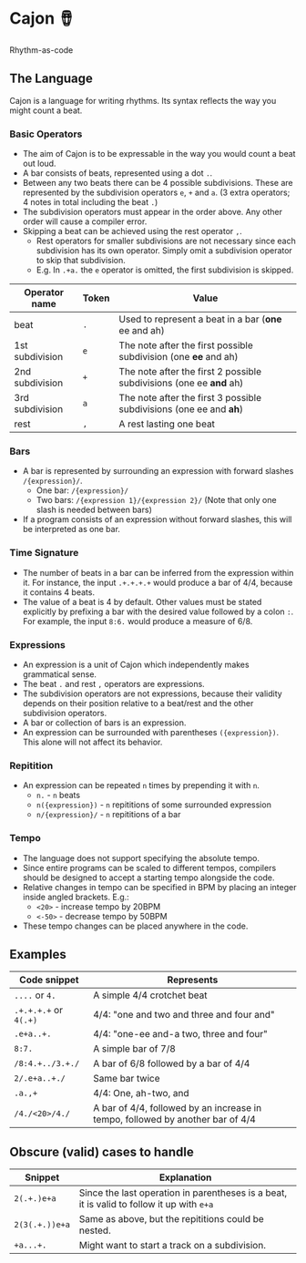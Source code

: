 # Cajon 🪘

Rhythm-as-code

## The Language

Cajon is a language for writing rhythms. Its syntax reflects the way you might count a beat.

### Basic Operators

* The aim of Cajon is to be expressable in the way you would count a beat out loud.
* A bar consists of beats, represented using a dot `.`.
* Between any two beats there can be 4 possible subdivisions. These are represented by the subdivision operators `e`, `+` and `a`. (3 extra operators; 4 notes in total including the beat `.`)
* The subdivision operators must appear in the order above. Any other order will cause a compiler error.
* Skipping a beat can be achieved using the rest operator `,`.
    - Rest operators for smaller subdivisions are not necessary since each subdivision has its own operator. Simply omit a subdivision operator to skip that subdivision.
    - E.g. In `.+a.` the `e` operator is omitted, the first subdivision is skipped.

| Operator name   | Token | Value                                                                |
|-----------------|-------|----------------------------------------------------------------------|
| beat            | `.`   | Used to represent a beat in a bar (**one** ee and ah)                |
| 1st subdivision | `e`   | The note after the first possible subdivision (one **ee** and ah)    |
| 2nd subdivision | `+`   | The note after the first 2 possible subdivisions (one ee **and** ah) |
| 3rd subdivision | `a`   | The note after the first 3 possible subdivisions (one ee and **ah**) |
| rest            | `,`   | A rest lasting one beat                                              |

### Bars

* A bar is represented by surrounding an expression with forward slashes `/{expression}/`.
    - One bar: `/{expression}/`
    - Two bars: `/{expression 1}/{expression 2}/` (Note that only one slash is needed between bars)
* If a program consists of an expression without forward slashes, this will be interpreted as one bar.

### Time Signature

* The number of beats in a bar can be inferred from the expression within it. For instance, the input `.+.+.+.+` would produce a bar of 4/4, because it contains 4 beats.
* The value of a beat is 4 by default. Other values must be stated explicitly by prefixing a bar with the desired value followed by a colon `:`. For example, the input `8:6.` would produce a measure of 6/8.

### Expressions

* An expression is a unit of Cajon which independently makes grammatical sense.
* The beat `.` and rest `,` operators are expressions.
* The subdivision operators are not expressions, because their validity depends on their position relative to a beat/rest and the other subdivision operators.
* A bar or collection of bars is an expression.
* An expression can be surrounded with parentheses `({expression})`. This alone will not affect its behavior.

### Repitition

* An expression can be repeated `n` times by prepending it with `n`.
  - `n.` - `n` beats
  - `n({expression})` - `n` repititions of some surrounded expression
  - `n/{expression}/` - `n` repititions of a bar

### Tempo

* The language does not support specifying the absolute tempo.
* Since entire programs can be scaled to different tempos, compilers should be designed to accept a starting tempo alongside the code.
* Relative changes in tempo can be specified in BPM by placing an integer inside angled brackets. E.g.:
    - `<20>` - increase tempo by 20BPM
    - `<-50>` - decrease tempo by 50BPM
* These tempo changes can be placed anywhere in the code.

## Examples

| Code snippet          | Represents                                                                     |
|-----------------------|--------------------------------------------------------------------------------|
| `....` or `4.`        | A simple 4/4 crotchet beat                                                     |
| `.+.+.+.+` or `4(.+)` | 4/4: "one and two and three and four and"                                      |
| `.e+a..+.`            | 4/4: "one-ee and-a two, three and four"                                        |
| `8:7.`                | A simple bar of 7/8                                                            |
| `/8:4.+../3.+./`      | A bar of 6/8 followed by a bar of 4/4                                          |
| `2/.e+a..+./`         | Same bar twice                                                                 |
| `.a.,+`               | 4/4: One, ah-two, and                                                          |
| `/4./<20>/4./`        | A bar of 4/4, followed by an increase in tempo, followed by another bar of 4/4 |

## Obscure (valid) cases to handle

| Snippet        | Explanation                                                                               |
|----------------|-------------------------------------------------------------------------------------------|
| `2(.+.)e+a`    | Since the last operation in parentheses is a beat, it is valid to follow it up with `e+a` |
| `2(3(.+.))e+a` | Same as above, but the repititions could be nested.                                       |
| `+a...+.`      | Might want to start a track on a subdivision.                                             |
